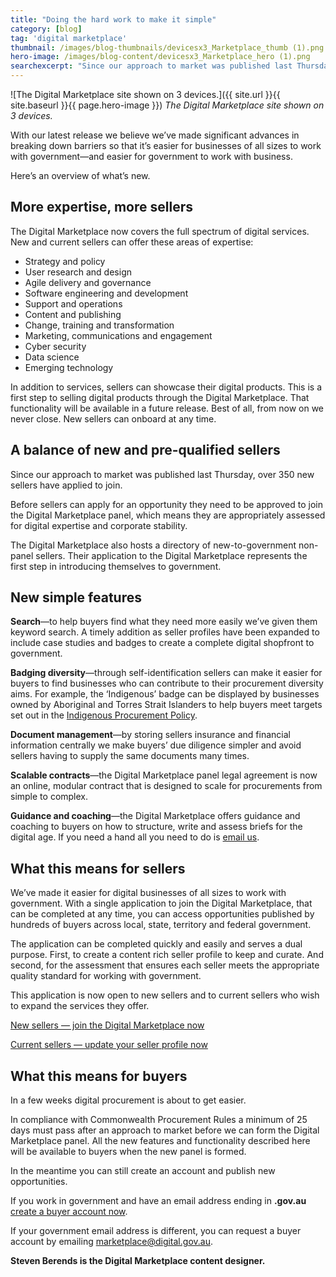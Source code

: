 ```yaml
---
title: "Doing the hard work to make it simple"
category: [blog]
tag: 'digital marketplace'
thumbnail: /images/blog-thumbnails/devicesx3_Marketplace_thumb (1).png
hero-image: /images/blog-content/devicesx3_Marketplace_hero (1).png
searchexcerpt: "Since our approach to market was published last Thursday, more than 350 new sellers have applied to join the Digital Marketplace. The marketplace expansion includes more sellers, more expertise and more features to make procurement simpler, clearer and faster. "
---
```


![The Digital Marketplace site shown on 3 devices.]({{ site.url }}{{ site.baseurl }}{{ page.hero-image }})
*The Digital Marketplace site shown on 3 devices.*

With our latest release we believe we’ve made significant advances in breaking down barriers so that it’s easier for businesses of all sizes to work with government—and easier for government to work with business. 

Here’s an overview of what’s new.

## More expertise, more sellers

The Digital Marketplace now covers the full spectrum of digital services. New and current sellers can offer these areas of expertise: 

- Strategy and policy
- User research and design
- Agile delivery and governance
- Software engineering and development
- Support and operations 
- Content and publishing
- Change, training and transformation
- Marketing, communications and engagement 
- Cyber security
- Data science
- Emerging technology 

In addition to services, sellers can showcase their digital products. This is a first step to selling digital products through the Digital Marketplace. That functionality will be available in a future release.
Best of all, from now on we never close. New sellers can onboard at any time. 

## A balance of new and pre-qualified sellers
Since our approach to market was published last Thursday, over 350 new sellers have applied to join. 

Before sellers can apply for an opportunity they need to be approved to join the Digital Marketplace panel, which means they are appropriately assessed for digital expertise and corporate stability. 

The Digital Marketplace also hosts a directory of new-to-government non-panel sellers. Their application to the Digital Marketplace represents the first step in introducing themselves to government.

## New simple features
**Search**—to help buyers find what they need more easily we’ve given them keyword search. A timely addition as seller profiles have been expanded to include case studies and badges to create a complete digital shopfront to government. 

**Badging diversity**—through self-identification sellers can make it easier for buyers to find businesses who can contribute to their procurement diversity aims. For example, the ‘Indigenous’ badge can be displayed by businesses owned by Aboriginal and Torres Strait Islanders to help buyers meet targets set out in the [Indigenous Procurement Policy](https://www.dpmc.gov.au/indigenous-affairs/economic-development/indigenous-procurement-policy-ipp).

**Document management**—by storing sellers insurance and financial information centrally we make buyers’ due diligence simpler and avoid sellers having to supply the same documents many times.

**Scalable contracts**—the Digital Marketplace panel legal agreement is now an online, modular contract that is designed to scale for procurements from simple to complex. 

**Guidance and coaching**—the Digital Marketplace offers guidance and coaching to buyers on how to structure, write and assess briefs for the digital age. If you need a hand all you need to do is [email us](mailto:marketplace@digital.gov.au).

## What this means for sellers
We’ve made it easier for digital businesses of all sizes to work with government. With a single application to join the Digital Marketplace, that can be completed at any time, you can access opportunities published by hundreds of buyers across local, state, territory and federal government. 

The application can be completed quickly and easily and serves a dual purpose. First, to create a content rich seller profile to keep and curate. And second, for the assessment that ensures each seller meets the appropriate quality standard for working with government.

This application is now open to new sellers and to current sellers who wish to expand the services they offer.

[New sellers — join the Digital Marketplace now](https://marketplace.service.gov.au/become-a-seller)

[Current sellers — update your seller profile now](https://marketplace.service.gov.au/login)

## What this means for buyers
In a few weeks digital procurement is about to get easier. 

In compliance with Commonwealth Procurement Rules a minimum of 25 days must pass after an approach to market before we can form the Digital Marketplace panel. All the new features and functionality described here will be available to buyers when the new panel is formed.  

In the meantime you can still create an account and publish new opportunities. 

If you work in government and have an email address ending in **.gov.au** [create a buyer account now](https://marketplace.service.gov.au/signup).

If your government email address is different, you can request a buyer account by emailing [marketplace@digital.gov.au](mailto:marketplace@digital.gov.au).


**Steven Berends is the Digital Marketplace content designer.**
